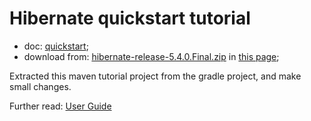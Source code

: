 # Hibernate quickstart tutorial

- doc: [quickstart](https://docs.jboss.org/hibernate/orm/5.4/quickstart/html_single/);
- download from: [hibernate-release-5.4.0.Final.zip](https://sourceforge.net/projects/hibernate/files/hibernate-orm/5.4.0.Final/hibernate-release-5.4.0.Final.zip/download)
in [this page](https://sourceforge.net/p/hibernate/activity/?page=5&limit=100#5c18e725ee24ca682f4fa5e9);


Extracted this maven tutorial project from the gradle project, and make small changes.

Further read: [User Guide](https://docs.jboss.org/hibernate/orm/5.4/userguide/html_single/Hibernate_User_Guide.html)
